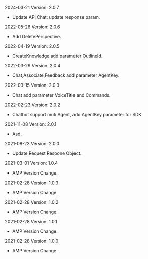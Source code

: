 2024-03-21 Version: 2.0.7
- Update API Chat: update response param.


2022-05-26 Version: 2.0.6
- Add DeletePerspective.

2022-04-19 Version: 2.0.5
- CreateKnowledge add parameter OutlineId.

2022-03-29 Version: 2.0.4
- Chat,Associate,Feedback add parameter AgentKey.

2022-03-15 Version: 2.0.3
- Chat add parameter VoiceTitle and Commands.

2022-02-23 Version: 2.0.2
- Chatbot support muti Agent, add AgentKey parameter for SDK.

2021-11-08 Version: 2.0.1
- Asd.

2021-08-23 Version: 2.0.0
- Update Request Respone Object.

2021-03-01 Version: 1.0.4
- AMP Version Change.

2021-02-28 Version: 1.0.3
- AMP Version Change.

2021-02-28 Version: 1.0.2
- AMP Version Change.

2021-02-28 Version: 1.0.1
- AMP Version Change.

2021-02-28 Version: 1.0.0
- AMP Version Change.

